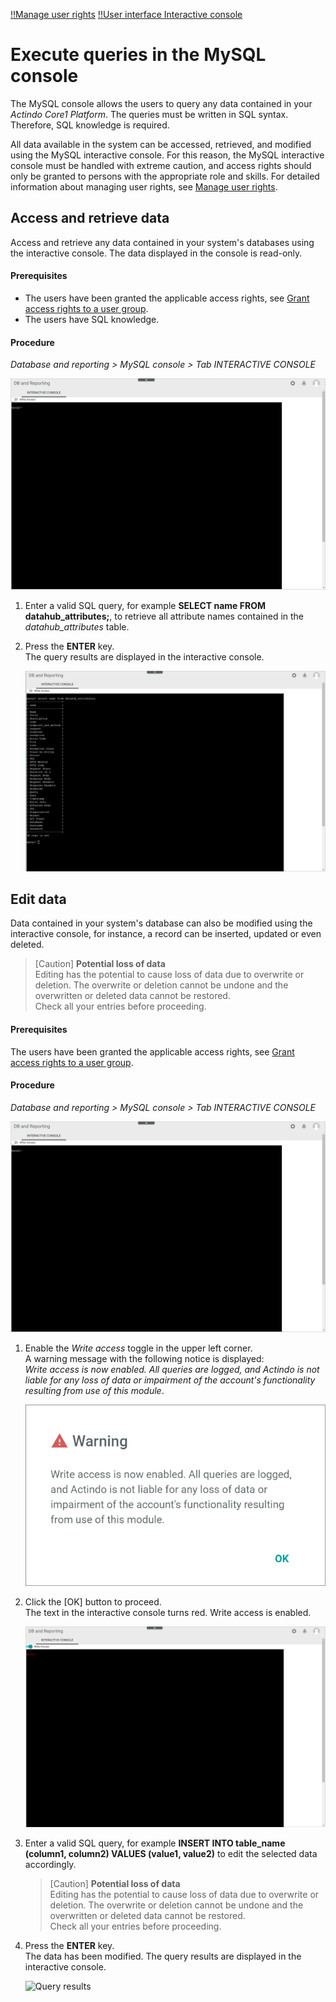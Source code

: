 [!!Manage user rights](../Integration/05_ManageUserRights.md)
[!!User interface Interactive console](../UserInterface/04a_InteractiveConsole.md)

# Execute queries in the MySQL console

The MySQL console allows the users to query any data contained in your *Actindo Core1 Platform*. The queries must be written in SQL syntax. Therefore, SQL knowledge is required.  

All data available in the system can be accessed, retrieved, and modified using the MySQL interactive console. For this reason, the MySQL interactive console must be handled with extreme caution, and access rights should only be granted to persons with the appropriate role and skills. For detailed information about managing user rights, see [Manage user rights](../Integration/05_ManageUserRights.md).



## Access and retrieve data

Access and retrieve any data contained in your system's databases using the interactive console. The data displayed in the console is read-only.

#### Prerequisites

- The users have been granted the applicable access rights, see [Grant access rights to a user group](../Integration/05_ManageUserRights.md#grant-access-rights-to-a-user-group).
-  The users have SQL knowledge. 

#### Procedure

*Database and reporting > MySQL console > Tab INTERACTIVE CONSOLE*

![Interactive console](../../Assets/Screenshots/DatabaseAndReporting/MySQLConsole/InteractiveConsole.png "[Interactive console]")

1. Enter a valid SQL query, for example **SELECT name FROM datahub_attributes;**, to retrieve all attribute names contained in the *datahub_attributes* table. 
      
2. Press the **ENTER** key.  
    The query results are displayed in the interactive console.    

    ![Query results](../../Assets/Screenshots/DatabaseAndReporting/MySQLConsole/QueryResultsReadOnly.png "[Query results]")



## Edit data

Data contained in your system's database can also be modified using the interactive console, for instance, a record can be inserted, updated or even deleted.

> [Caution] **Potential loss of data**   
  Editing has the potential to cause loss of data due to overwrite or deletion. The overwrite or deletion cannot be undone and the overwritten or deleted data cannot be restored.    
  Check all your entries before proceeding. 

#### Prerequisites

The users have been granted the applicable access rights, see [Grant access rights to a user group](../Integration/05_ManageUserRights.md#grant-access-rights-to-a-user-group).

#### Procedure

*Database and reporting > MySQL console > Tab INTERACTIVE CONSOLE*

![Interactive console](../../Assets/Screenshots/DatabaseAndReporting/MySQLConsole/InteractiveConsole.png "[Interactive console]")

1. Enable the *Write access* toggle in the upper left corner.  
    A warning message with the following notice is displayed:   
    *Write access is now enabled. All queries are logged, and Actindo is not liable for any loss of data or impairment of the account's functionality resulting from use of this module*. 

    ![Warning write access](../../Assets/Screenshots/DatabaseAndReporting/MySQLConsole/Warning.png "[Warning write access]")

2. Click the [OK] button to proceed.   
    The text in the interactive console turns red. Write access is enabled. 

    ![Interactive console with write access](../../Assets/Screenshots/DatabaseAndReporting/MySQLConsole/InteractiveConsoleWriteAccess.png "[Interactive console with write access]")

3. Enter a valid SQL query, for example **INSERT INTO table_name (column1, column2) VALUES (value1, value2)** to edit the selected data accordingly. 

    > [Caution] **Potential loss of data**   
    Editing has the potential to cause loss of data due to overwrite or deletion. The overwrite or deletion cannot be undone and the overwritten or deleted data cannot be restored.    
    Check all your entries before proceeding. 

4. Press the **ENTER** key.  
    The data has been modified. The query results are displayed in the interactive console.   

    ![Query results](../../Assets/Screenshots/DatabaseAndReporting/MySQLConsole/QueryResults.png "[Query results]")

[comment]: <> (Julian: Bitte, sinnvoller Query für Schritt 3 schreiben und evtl. Screenshot with write access ziehen lassen?)


